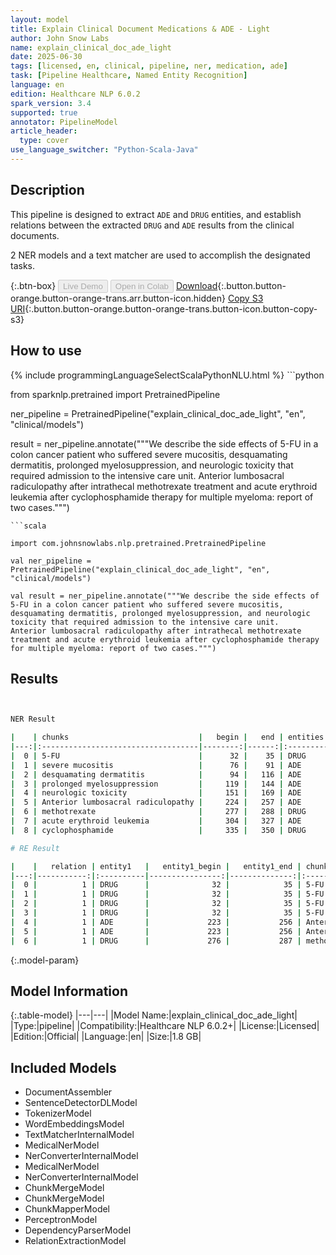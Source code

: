 ```yaml
---
layout: model
title: Explain Clinical Document Medications & ADE - Light
author: John Snow Labs
name: explain_clinical_doc_ade_light
date: 2025-06-30
tags: [licensed, en, clinical, pipeline, ner, medication, ade]
task: [Pipeline Healthcare, Named Entity Recognition]
language: en
edition: Healthcare NLP 6.0.2
spark_version: 3.4
supported: true
annotator: PipelineModel
article_header:
  type: cover
use_language_switcher: "Python-Scala-Java"
---
```


## Description

This pipeline is designed to extract `ADE` and `DRUG` entities,
 and establish relations between the extracted `DRUG` and `ADE` results from the clinical documents.

2 NER models and a text matcher are used to accomplish the designated tasks.

{:.btn-box}
<button class="button button-orange" disabled>Live Demo</button>
<button class="button button-orange" disabled>Open in Colab</button>
[Download](https://s3.amazonaws.com/auxdata.johnsnowlabs.com/clinical/models/explain_clinical_doc_ade_light_en_6.0.2_3.4_1751286030451.zip){:.button.button-orange.button-orange-trans.arr.button-icon.hidden}
[Copy S3 URI](s3://auxdata.johnsnowlabs.com/clinical/models/explain_clinical_doc_ade_light_en_6.0.2_3.4_1751286030451.zip){:.button.button-orange.button-orange-trans.button-icon.button-copy-s3}

## How to use



<div class="tabs-box" markdown="1">
{% include programmingLanguageSelectScalaPythonNLU.html %}
```python

from sparknlp.pretrained import PretrainedPipeline

ner_pipeline = PretrainedPipeline("explain_clinical_doc_ade_light", "en", "clinical/models")

result = ner_pipeline.annotate("""We describe the side effects of 5-FU in a colon cancer patient who suffered severe mucositis, desquamating dermatitis, prolonged myelosuppression, and neurologic toxicity that required admission to the intensive care unit. 
Anterior lumbosacral radiculopathy after intrathecal methotrexate treatment and acute erythroid leukemia after cyclophosphamide therapy for multiple myeloma: report of two cases.""")

```
```scala

import com.johnsnowlabs.nlp.pretrained.PretrainedPipeline

val ner_pipeline = PretrainedPipeline("explain_clinical_doc_ade_light", "en", "clinical/models")

val result = ner_pipeline.annotate("""We describe the side effects of 5-FU in a colon cancer patient who suffered severe mucositis, desquamating dermatitis, prolonged myelosuppression, and neurologic toxicity that required admission to the intensive care unit. 
Anterior lumbosacral radiculopathy after intrathecal methotrexate treatment and acute erythroid leukemia after cyclophosphamide therapy for multiple myeloma: report of two cases.""")

```
</div>

## Results

```bash


NER Result

|    | chunks                             |   begin |   end | entities   |
|---:|:-----------------------------------|--------:|------:|:-----------|
|  0 | 5-FU                               |      32 |    35 | DRUG       |
|  1 | severe mucositis                   |      76 |    91 | ADE        |
|  2 | desquamating dermatitis            |      94 |   116 | ADE        |
|  3 | prolonged myelosuppression         |     119 |   144 | ADE        |
|  4 | neurologic toxicity                |     151 |   169 | ADE        |
|  5 | Anterior lumbosacral radiculopathy |     224 |   257 | ADE        |
|  6 | methotrexate                       |     277 |   288 | DRUG       |
|  7 | acute erythroid leukemia           |     304 |   327 | ADE        |
|  8 | cyclophosphamide                   |     335 |   350 | DRUG       |

# RE Result

|    |   relation | entity1   |   entity1_begin |   entity1_end | chunk1                             | entity2   |   entity2_begin |   entity2_end | chunk2                     |   confidence |
|---:|-----------:|:----------|----------------:|--------------:|:-----------------------------------|:----------|----------------:|--------------:|:---------------------------|-------------:|
|  0 |          1 | DRUG      |              32 |            35 | 5-FU                               | ADE       |              76 |            91 | severe mucositis           |            1 |
|  1 |          1 | DRUG      |              32 |            35 | 5-FU                               | ADE       |              94 |           116 | desquamating dermatitis    |            1 |
|  2 |          1 | DRUG      |              32 |            35 | 5-FU                               | ADE       |             119 |           144 | prolonged myelosuppression |            1 |
|  3 |          1 | DRUG      |              32 |            35 | 5-FU                               | ADE       |             151 |           169 | neurologic toxicity        |            1 |
|  4 |          1 | ADE       |             223 |           256 | Anterior lumbosacral radiculopathy | DRUG      |             276 |           287 | methotrexate               |            1 |
|  5 |          1 | ADE       |             223 |           256 | Anterior lumbosacral radiculopathy | DRUG      |             334 |           349 | cyclophosphamide           |            1 |
|  6 |          1 | DRUG      |             276 |           287 | methotrexate                       | ADE       |             303 |           326 | acute erythroid leukemia   |            1 |


```

{:.model-param}
## Model Information

{:.table-model}
|---|---|
|Model Name:|explain_clinical_doc_ade_light|
|Type:|pipeline|
|Compatibility:|Healthcare NLP 6.0.2+|
|License:|Licensed|
|Edition:|Official|
|Language:|en|
|Size:|1.8 GB|

## Included Models

- DocumentAssembler
- SentenceDetectorDLModel
- TokenizerModel
- WordEmbeddingsModel
- TextMatcherInternalModel
- MedicalNerModel
- NerConverterInternalModel
- MedicalNerModel
- NerConverterInternalModel
- ChunkMergeModel
- ChunkMergeModel
- ChunkMapperModel
- PerceptronModel
- DependencyParserModel
- RelationExtractionModel